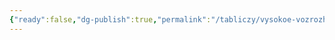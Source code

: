 ```yaml
---
{"ready":false,"dg-publish":true,"permalink":"/tabliczy/vysokoe-vozrozhdenie/sobor/","dgPassFrontmatter":true}
---
```



